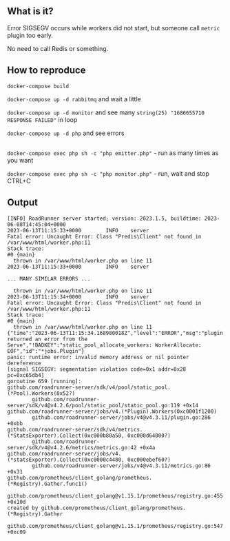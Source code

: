 ## What is it?

Error SIGSEGV occurs while workers did not start, but someone call `metric` plugin too early.

No need to call Redis or something.

## How to reproduce

`docker-compose build`

`docker-compose up -d rabbitmq` and wait a little

`docker-compose up -d monitor` and see many `string(25) "1686655710 RESPONSE FAILED"` in loop

`docker-compose up -d php` and see errors

## 

`docker-compose exec php sh -c "php emitter.php"` - run as many times as you want

`docker-compose exec php sh -c "php monitor.php"` - run, wait and stop CTRL+C

## Output

```
[INFO] RoadRunner server started; version: 2023.1.5, buildtime: 2023-06-08T14:45:04+0000
2023-06-13T11:15:33+0000        INFO    server      
Fatal error: Uncaught Error: Class "Predis\Client" not found in /var/www/html/worker.php:11
Stack trace:
#0 {main}
  thrown in /var/www/html/worker.php on line 11
2023-06-13T11:15:33+0000        INFO    server      

... MANY SIMILAR ERRORS ...

  thrown in /var/www/html/worker.php on line 11
2023-06-13T11:15:34+0000        INFO    server      
Fatal error: Uncaught Error: Class "Predis\Client" not found in /var/www/html/worker.php:11
Stack trace:
#0 {main}
  thrown in /var/www/html/worker.php on line 11
{"time":"2023-06-13T11:15:34.168980018Z","level":"ERROR","msg":"plugin returned an error from the Serve","!BADKEY":"static_pool_allocate_workers: WorkerAllocate: EOF","id":"*jobs.Plugin"}
panic: runtime error: invalid memory address or nil pointer dereference
[signal SIGSEGV: segmentation violation code=0x1 addr=0x28 pc=0xc65db4]
goroutine 659 [running]:
github.com/roadrunner-server/sdk/v4/pool/static_pool.(*Pool).Workers(0x52?)
        github.com/roadrunner-server/sdk/v4@v4.2.6/pool/static_pool/static_pool.go:119 +0x14
github.com/roadrunner-server/jobs/v4.(*Plugin).Workers(0xc0001f1200)
        github.com/roadrunner-server/jobs/v4@v4.3.11/plugin.go:286 +0xbb
github.com/roadrunner-server/sdk/v4/metrics.(*StatsExporter).Collect(0xc000b80a50, 0xc000d64000?)
        github.com/roadrunner-server/sdk/v4@v4.2.6/metrics/metrics.go:42 +0x4a
github.com/roadrunner-server/jobs/v4.(*statsExporter).Collect(0xc0000c4480, 0xc000ebef60?)
        github.com/roadrunner-server/jobs/v4@v4.3.11/metrics.go:86 +0x31
github.com/prometheus/client_golang/prometheus.(*Registry).Gather.func1()
        github.com/prometheus/client_golang@v1.15.1/prometheus/registry.go:455 +0x10d
created by github.com/prometheus/client_golang/prometheus.(*Registry).Gather
        github.com/prometheus/client_golang@v1.15.1/prometheus/registry.go:547 +0xc09
```
